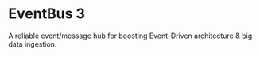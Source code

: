 # EventBus 3
A reliable event/message hub for boosting Event-Driven architecture &amp; big data ingestion.
